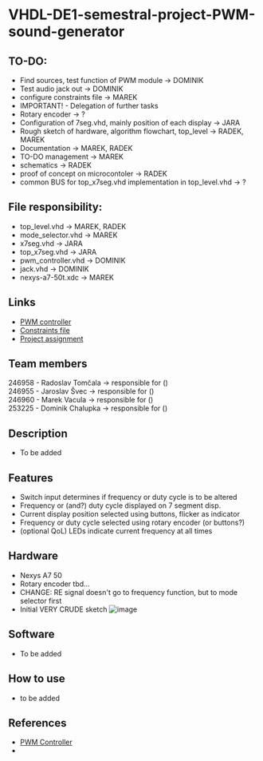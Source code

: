 # VHDL-DE1-semestral-project-PWM-sound-generator
## TO-DO:

- Find sources, test function of PWM module -> DOMINIK
- Test audio jack out -> DOMINIK
- configure constraints file -> MAREK
- IMPORTANT! - Delegation of further tasks
- Rotary encoder -> ?
- Configuration of 7seg.vhd, mainly position of each display -> JARA
- Rough sketch of hardware, algorithm flowchart, top_level -> RADEK, MAREK
- Documentation -> MAREK, RADEK
- TO-DO management -> MAREK
- schematics -> RADEK
- proof of concept on microcontoler -> RADEK
- common BUS for top_x7seg.vhd implementation in top_level.vhd -> ?

## File responsibility:
- top_level.vhd -> MAREK, RADEK
- mode_selector.vhd -> MAREK
- x7seg.vhd -> JARA
- top_x7seg.vhd -> JARA
- pwm_controller.vhd -> DOMINIK
- jack.vhd -> DOMINIK
- nexys-a7-50t.xdc -> MAREK

## Links
- [PWM controller](https://vhdlwhiz.com/pwm-controller/)
- [Constraints file](https://raw.githubusercontent.com/Digilent/digilent-xdc/master/Nexys-A7-50T-Master.xdc)
- [Project assignment](https://github.com/tomas-fryza/vhdl-course/tree/master/lab8-project)
## Team members

246958 - Radoslav Tomčala -> responsible for ()\
246955 - Jaroslav Švec -> responsible for ()\
246960 - Marek Vacula -> responsible for ()\
253225 - Dominik Chalupka -> responsible for ()
## Description

- To be added
## Features
- Switch input determines if frequency or duty cycle is to be altered
- Frequency or (and?) duty cycle displayed on 7 segment disp.
- Current display position selected using buttons, flicker as indicator 
- Frequency or duty cycle selected using rotary encoder (or buttons?) 
- (optional QoL) LEDs indicate current frequency at all times
## Hardware

- Nexys A7 50
- Rotary encoder tbd...
- CHANGE: RE signal doesn't go to frequency function, but to mode selector first
- Initial VERY CRUDE sketch
![image](https://github.com/Raddyn/VHDL-DE1-semestral-project-PWM-sound-generator/assets/80957105/55b190b3-6be2-4799-94ce-5403db5ddbc4)
  
## Software

- To be added
## How to use

- to be added
## References
- [PWM Controller](https://vhdlwhiz.com/pwm-controller/)
- 
